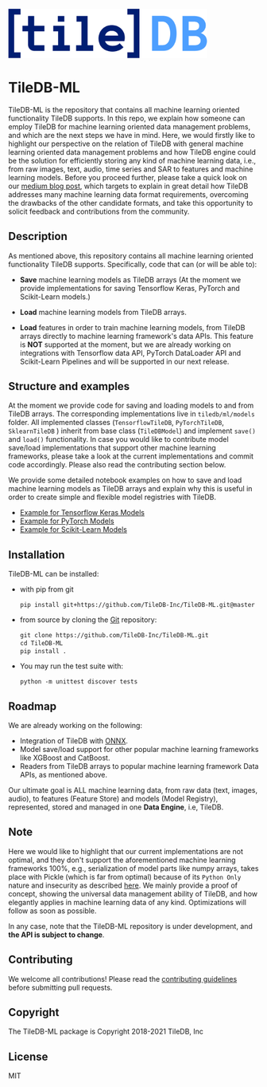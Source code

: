 <a href="https://tiledb.com"><img src="https://github.com/TileDB-Inc/TileDB/raw/dev/doc/source/_static/tiledb-logo_color_no_margin_@4x.png" alt="TileDB logo" width="400"></a>

# TileDB-ML

TileDB-ML is the repository that contains all machine learning oriented functionality TileDB supports. In this repo, we explain how someone can employ 
TileDB for machine learning oriented data management problems, and which are the next steps we have in mind. Here, we would firstly like to highlight our 
perspective on the relation of TileDB with general machine learning oriented data management problems and how TileDB engine could be the solution for 
efficiently storing any kind of machine learning data, i.e., from raw images, text, audio, time series and SAR to features and machine learning models. 
Before you proceed further, please take a quick look on our [medium blog post](https://medium.com/tiledb/tiledb-as-the-data-engine-for-machine-learning-b48fb0e9b147), 
which targets to explain in great detail how TileDB addresses many machine learning data format requirements, overcoming the drawbacks of the other 
candidate formats, and take this opportunity to solicit feedback and contributions from the community.

## Description

As mentioned above, this repository contains all machine learning oriented functionality TileDB supports. Specifically, code that 
can (or will be able to): 

* **Save** machine learning models as TileDB arrays (At the moment we provide implementations for saving Tensorflow Keras, PyTorch and Scikit-Learn models.)
  
* **Load** machine learning models from TileDB arrays.     

* **Load** features in order to train machine learning models, from TileDB arrays directly to machine learning framework's data APIs. 
  This feature is **NOT** supported at the moment, but we are already working on integrations with Tensorflow data API, PyTorch DataLoader API
  and Scikit-Learn Pipelines and will be supported in our next release.
  
## Structure and examples

At the moment we provide code for saving and loading models to and from TileDB arrays. 
The corresponding implementations live in ``tiledb/ml/models`` folder. All implemented classes (``TensorflowTileDB``, ``PyTorchTileDB``, ``SklearnTileDB`` ) 
inherit from base class (``TileDBModel``) and implement ``save()`` and ``load()`` functionality. In case you would like to contribute model save/load implementations
that support other machine learning frameworks, please take a look at the current implementations and commit code accordingly. Please
also read the contributing section below.

We provide some detailed notebook examples on how to save and load machine learning models as TileDB arrays and explain why this is useful 
in order to create simple and flexible model registries with TileDB.

* [Example for Tensorflow Keras Models](https://github.com/TileDB-Inc/TileDB-ML/blob/develop/example_notebooks/models/tensorflow_keras_tiledb_models_example.ipynb)
* [Example for PyTorch Models](https://github.com/TileDB-Inc/TileDB-ML/blob/develop/example_notebooks/models/pytorch_tiledb_models_example.ipynb)
* [Example for Scikit-Learn Models](https://github.com/TileDB-Inc/TileDB-ML/blob/develop/example_notebooks/models/sklearn_tiledb_models_example.ipynb)


## Installation

TileDB-ML can be installed:

- with pip from git

      pip install git+https://github.com/TileDB-Inc/TileDB-ML.git@master

- from source by cloning the [Git](https://github.com/TileDB-Inc/TileDB-ML) repository:

      git clone https://github.com/TileDB-Inc/TileDB-ML.git
      cd TileDB-ML
      pip install .

- You may run the test suite with:

      python -m unittest discover tests

## Roadmap

We are already working on the following:

* Integration of TileDB with [ONNX](https://onnx.ai/).
* Model save/load support for other popular machine learning frameworks like XGBoost and CatBoost.
* Readers from TileDB arrays to popular machine learning framework Data APIs, as mentioned above.

Our ultimate goal is ALL machine learning data, from raw data (text, images, audio), to features (Feature Store) and models (Model Registry), represented, stored and managed
in one **Data Engine**, i.e, TileDB.


## Note

Here we would like to highlight that our current implementations are not optimal, and they don't support the aforementioned machine learning
frameworks 100%, e.g., serialization of model parts like numpy arrays, takes place with Pickle (which is far from optimal)
because of its ``Python Only`` nature and insecurity as described [here](https://docs.python.org/3/library/pickle.html).
We mainly provide a proof of concept, showing the universal data management ability of TileDB, and how elegantly applies in 
machine learning data of any kind. Optimizations will follow as soon as possible.

In any case, note that the TileDB-ML repository is under development, and **the API is subject to change**.


## Contributing

We welcome all contributions! Please read the [contributing guidelines](https://github.com/TileDB-Inc/TileDB-ML/blob/develop/CONTRIBUTING.md) 
before submitting pull requests.

## Copyright

The TileDB-ML package is Copyright 2018-2021 TileDB, Inc

## License

MIT
